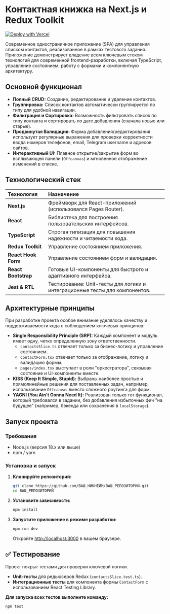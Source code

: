 # Контактная книжка на Next.js и Redux Toolkit
[![Deploy with Vercel](https://vercel.com/button)](https://contact-book-phi-liart.vercel.app)

Современное одностраничное приложение (SPA) для управления списком контактов, реализованное в рамках тестового задания. Приложение демонстрирует владение всем ключевым стеком технологий для современной frontend-разработки, включая TypeScript, управление состоянием, работу с формами и компонентную архитектуру.

## Основной функционал

*   **Полный CRUD:** Создание, редактирование и удаление контактов.
*   **Группировка:** Список контактов автоматически группируется по типу для удобной навигации.
*   **Фильтрация и Сортировка:** Возможность фильтровать список по типу контакта и сортировать по дате добавления (сначала новые или старые).
*   **Продвинутая Валидация:** Форма добавления/редактирования использует регулярные выражения для проверки корректности ввода номеров телефонов, email, Telegram username и адресов сайтов.
*   **Интерактивный UI:** Плавное открытие/закрытие форм во всплывающей панели (`Offcanvas`) и мгновенное отображение изменений в списке.

## Технологический стек

| Технология | Назначение |
| :--- | :--- |
| **Next.js** | Фреймворк для React-приложений (использовался Pages Router). |
| **React** | Библиотека для построения пользовательских интерфейсов. |
| **TypeScript** | Строгая типизация для повышения надежности и читаемости кода. |
| **Redux Toolkit** | Управление состоянием приложения. |
| **React Hook Form** | Управление состоянием форм и валидация. |
| **React Bootstrap** | Готовые UI-компоненты для быстрого и адаптивного интерфейса. |
| **Jest & RTL** | Тестирование: Unit-тесты для логики и интеграционные тесты для компонентов. |

## Архитектурные принципы

При разработке проекта особое внимание уделялось качеству и поддерживаемости кода с соблюдением ключевых принципов:

*   **Single Responsibility Principle (SRP):** Каждый компонент и модуль имеет одну, четко определенную зону ответственности.
    *   `contactsSlice.ts` отвечает только за бизнес-логику и управление состоянием.
    *   `ContactForm.tsx` отвечает только за отображение, логику и валидацию формы.
    *   `pages/index.tsx` выступает в роли "оркестратора", связывая состояние и UI-компоненты вместе.
*   **KISS (Keep It Simple, Stupid):** Выбраны наиболее простые и прямолинейные решения для поставленных задач, например, использование `Offcanvas` вместо сложного роутинга для форм.
*   **YAGNI (You Ain't Gonna Need It):** Реализован только тот функционал, который требовался в задании, без добавления избыточных фич "на будущее" (например, бэкенда или сохранения в `localStorage`).

## Запуск проекта

### Требования
*   Node.js (версия 18.x или выше)
*   npm / yarn

### Установка и запуск

1.  **Клонируйте репозиторий:**
    ```bash
    git clone https://github.com/ВАШ_НИКНЕЙМ/ВАШ_РЕПОЗИТОРИЙ.git
    cd ВАШ_РЕПОЗИТОРИЙ
    ```

2.  **Установите зависимости:**
    ```bash
    npm install
    ```

3.  **Запустите приложение в режиме разработки:**
    ```bash
    npm run dev
    ```
    Откройте [http://localhost:3000](http://localhost:3000) в вашем браузере.

## ✅ Тестирование

Проект покрыт тестами для проверки ключевой логики.

*   **Unit-тесты** для редьюсеров Redux (`contactsSlice.test.ts`).
*   **Интеграционные тесты** для компонента формы `ContactForm` с использованием React Testing Library.

**Для запуска всех тестов выполните команду:**
```bash
npm test
```
````
